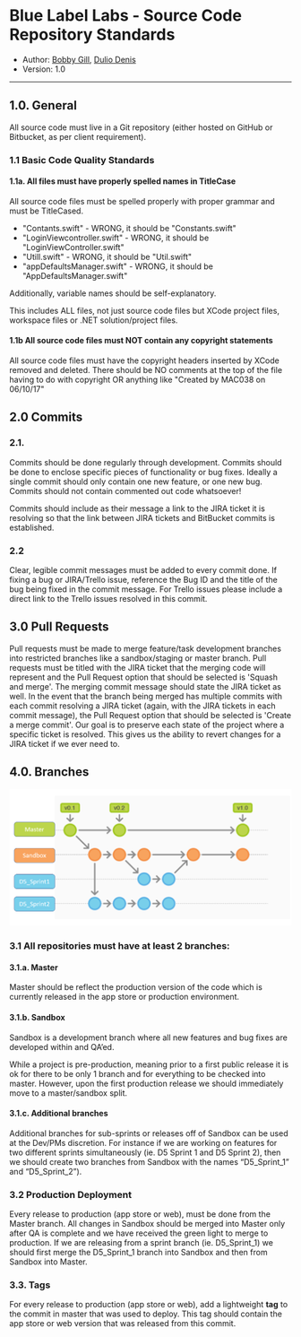 # Blue Label Labs - Source Code Repository Standards
- Author: [Bobby Gill](https://www.bluelabellabs.com/team/bobby-gill/), [Dulio Denis](https://www.bluelabellabs.com/team/dulio-denis/)
- Version: 1.0
---

## 1.0. **General**

All source code must live in a Git repository 
(either hosted on GitHub or Bitbucket, as per client requirement).

### 1.1 **Basic Code Quality Standards**

#### 1.1a. **All files must have properly spelled names in TitleCase**
All source code files must be spelled properly with proper grammar and must be TitleCased.
* "Contants.swift" - WRONG, it should be "Constants.swift"
* "LoginViewcontroller.swift" - WRONG, it should be "LoginViewController.swift"
* "Utill.swift" - WRONG, it should be "Util.swift"
* "appDefaultsManager.swift" - WRONG, it should be "AppDefaultsManager.swift"

Additionally, variable names should be self-explanatory.

This includes ALL files, not just source code files but XCode project files, workspace files or .NET solution/project files.

#### 1.1b **All source code files must NOT contain any copyright statements**
All source code files must have the copyright headers inserted by XCode removed and deleted. There should be NO comments at the top of the file having to do with copyright OR anything like "Created by MAC038 on 06/10/17"

## 2.0 Commits

### 2.1. 

Commits should be done regularly through development. Commits should be done to enclose specific pieces of functionality or bug fixes. Ideally a single commit should only contain one new feature, or one new bug. Commits should not contain commented out code whatsoever!

Commits should include as their message a link to the JIRA ticket it is resolving so that the link between JIRA tickets and BitBucket commits is established.

### 2.2 

Clear, legible commit messages must be added to every commit done. If fixing a bug or JIRA/Trello issue, reference the Bug ID and the title of the bug being fixed in the commit message. For Trello issues please include a direct link to the Trello issues resolved in this commit.

## 3.0 Pull Requests

Pull requests must be made to merge feature/task development branches into restricted branches like a sandbox/staging or master branch. Pull requests must be titled with the JIRA ticket that the merging code will represent and the Pull Request option that should be selected is 'Squash and merge'. The merging commit message should state the JIRA ticket as well. In the event that the branch being merged has multiple commits with each commit resolving a JIRA ticket (again, with the JIRA tickets in each commit message), the Pull Request option that should be selected is 'Create a merge commit'. Our goal is to preserve each state of the project where a specific ticket is resolved. This gives us the ability to revert changes for a JIRA ticket if we ever need to.

## 4.0. **Branches**
![](../images/branch-example.png?raw=true)

### 3.1 All repositories must have at least 2 branches:

#### 3.1.a. **Master**
Master should be reflect the production version of the code which is currently released in the app store or production environment.

#### 3.1.b. **Sandbox** 
Sandbox is a development branch where all new features and bug fixes are developed within and QA’ed. 

While a project is pre-production, meaning prior to a first public release it is ok for there to be only 1 branch and for everything to be checked into master. However, upon the first production release we should immediately move to a master/sandbox split.

#### 3.1.c. **Additional branches** 
Additional branches for sub-sprints or releases off of Sandbox can be used at the Dev/PMs discretion. For instance if we are working on features for two different sprints simultaneously (ie. D5 Sprint 1 and D5 Sprint 2), then we should create two branches from Sandbox with the names “D5_Sprint_1” and “D5_Sprint_2”). 

### 3.2 **Production Deployment**
Every release to production (app store or web), must be done from the Master branch. All changes in Sandbox should be merged into Master only after QA is complete and we have received the green light to merge to production. If we are releasing from a sprint branch (ie. D5_Sprint_1) we should first merge the D5_Sprint_1 branch into Sandbox and then from Sandbox into Master.

### 3.3. **Tags**
For every release to production (app store or web), add a lightweight **tag** to the commit in master that was used to deploy. This tag should contain the app store or web version that was released from this commit. 

